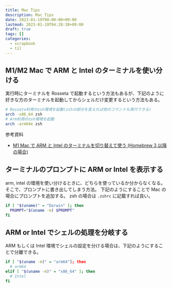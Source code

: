 ```yaml
---
title: Mac Tips
description: Mac Tips
date: 2023-01-19T00:00:00+09:00
lastmod: 2023-01-19T04:28:38+09:00
draft: true
tags: []
categories:
  - scrapbook
  - til
---
```


## M1/M2 Mac で ARM と Intel のターミナルを使い分ける

実行時にターミナルを Rosseta で起動するという方法もあるが、下記のように好きな方のターミナルを起動してからシェルだけ変更するという方法もある。

```sh
# Rosseta利用のzsh環境を起動(zshの部分を変えれば他のコマンドも実行できる)
arch -x86_64 zsh
# Arm利用のzsh環境を起動
arch -arm64e zsh
```

参考資料

- [M1 Mac で ARM と Intel のターミナルを切り替えて使う (Homebrew 3 以降の場合)](https://qiita.com/funatsufumiya/items/cec08f1ba3387edc2eed)

## ターミナルのプロンプトに ARM or Intel を表示する

arm, intel の環境を使い分けるときに、どちらを使っているか分からなくなる。そこで、プロンプトに書き出してしまう方法。
下記のようにすることで Mac の場合にプロンプトを追加する。 zsh の場合は `.zshrc` に記載すれば良い。

```sh
if [ "$(uname)" = "Darwin" ]; then
  PROMPT="$(uname -m) $PROMPT"
fi
```

## ARM or Intel でシェルの処理を分岐する

ARM もしくは Intel 環境でシェルの設定を分ける場合は、下記のようにすることで分離できる。

```sh
if [ "$(uname -m)" = "arm64"]; then
  # arm64
elif [ "$(uname -m)" = "x86_64" ]; then
  # Intel
fi
```
